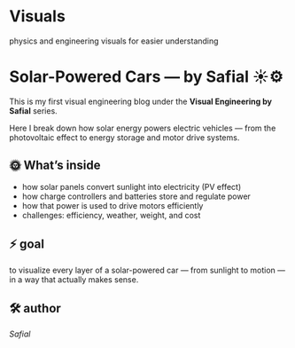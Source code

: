 # Visuals
physics and engineering visuals for easier understanding


# Solar-Powered Cars — by Safial ☀️⚙️

This is my first visual engineering blog under the **Visual Engineering by Safial** series.

Here I break down how solar energy powers electric vehicles — from the photovoltaic effect to energy storage and motor drive systems.

## 🌞 What’s inside
- how solar panels convert sunlight into electricity (PV effect)
- how charge controllers and batteries store and regulate power
- how that power is used to drive motors efficiently
- challenges: efficiency, weather, weight, and cost

## ⚡ goal
to visualize every layer of a solar-powered car — from sunlight to motion — in a way that actually makes sense.

## 🛠️ author
*Safial* 
